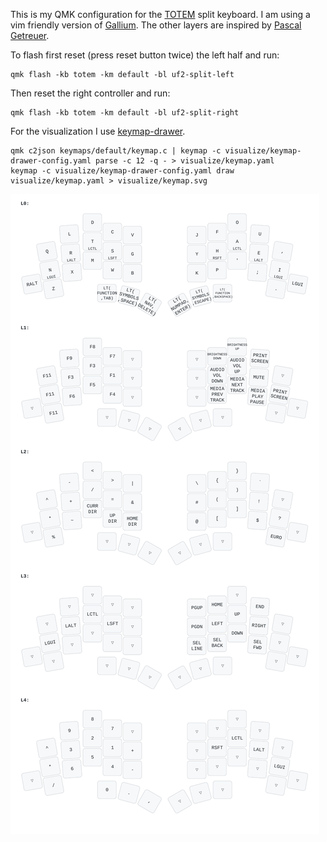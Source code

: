 This is my QMK configuration for the [TOTEM](https://github.com/GEIGEIGEIST/TOTEM) split keyboard.
I am using a vim friendly version of [Gallium](https://github.com/GalileoBlues/Gallium).
The other layers are inspired by [Pascal Getreuer](https://github.com/getreuer/qmk-keymap).

To flash first reset (press reset button twice) the left half and run:

```
qmk flash -kb totem -km default -bl uf2-split-left
```

Then reset the right controller and run:

```
qmk flash -kb totem -km default -bl uf2-split-right
```

For the visualization I use [keymap-drawer](https://github.com/caksoylar/keymap-drawer).
```
qmk c2json keymaps/default/keymap.c | keymap -c visualize/keymap-drawer-config.yaml parse -c 12 -q - > visualize/keymap.yaml
keymap -c visualize/keymap-drawer-config.yaml draw visualize/keymap.yaml > visualize/keymap.svg
```

![Visualization of the layout](./visualize/keymap.svg)
